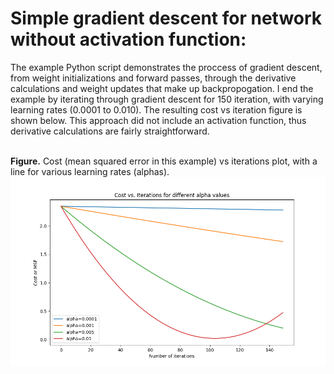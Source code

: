 # Simple gradient descent for network without activation function:

The example Python script demonstrates the proccess of gradient descent, from weight initializations and forward passes, through the derivative calculations and weight updates 
that make up backpropogation. I end the example by iterating through gradient descent for 150 iteration, with varying learning rates (0.0001 to 0.010). The resulting cost vs 
iteration figure is shown below. This approach did not include an activation function, thus derivative calculations are fairly straightforward.  
<br>

**Figure.** Cost (mean squared error in this example) vs iterations plot, with a line for various learning rates (alphas). 
<img src = "./figs/gradient_descent_for_alpha_levels.png" size=400>